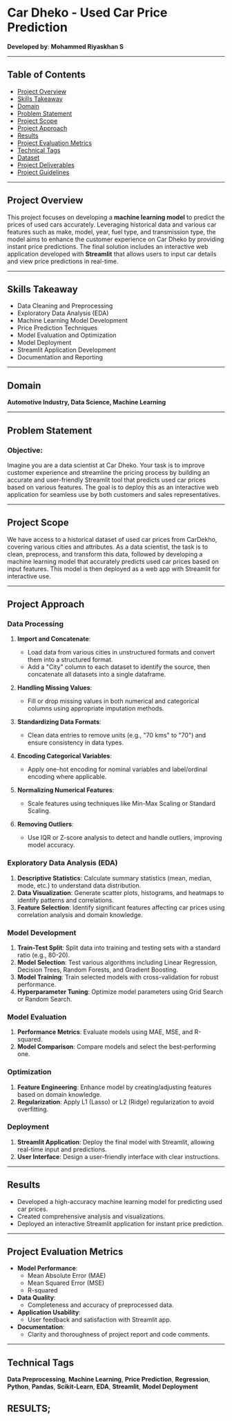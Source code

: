 # Car Dheko - Used Car Price Prediction

**Developed by**: **Mohammed Riyaskhan S**

---

## Table of Contents
- [Project Overview](#project-overview)
- [Skills Takeaway](#skills-takeaway)
- [Domain](#domain)
- [Problem Statement](#problem-statement)
- [Project Scope](#project-scope)
- [Project Approach](#project-approach)
- [Results](#results)
- [Project Evaluation Metrics](#project-evaluation-metrics)
- [Technical Tags](#technical-tags)
- [Dataset](#dataset)
- [Project Deliverables](#project-deliverables)
- [Project Guidelines](#project-guidelines)

---

## Project Overview

This project focuses on developing a **machine learning model** to predict the prices of used cars accurately. Leveraging historical data and various car features such as make, model, year, fuel type, and transmission type, the model aims to enhance the customer experience on Car Dheko by providing instant price predictions. The final solution includes an interactive web application developed with **Streamlit** that allows users to input car details and view price predictions in real-time.

---

## Skills Takeaway

- Data Cleaning and Preprocessing
- Exploratory Data Analysis (EDA)
- Machine Learning Model Development
- Price Prediction Techniques
- Model Evaluation and Optimization
- Model Deployment
- Streamlit Application Development
- Documentation and Reporting

---

## Domain
**Automotive Industry, Data Science, Machine Learning**

---

## Problem Statement

### Objective:
Imagine you are a data scientist at Car Dheko. Your task is to improve customer experience and streamline the pricing process by building an accurate and user-friendly Streamlit tool that predicts used car prices based on various features. The goal is to deploy this as an interactive web application for seamless use by both customers and sales representatives.

---

## Project Scope

We have access to a historical dataset of used car prices from CarDekho, covering various cities and attributes. As a data scientist, the task is to clean, preprocess, and transform this data, followed by developing a machine learning model that accurately predicts used car prices based on input features. This model is then deployed as a web app with Streamlit for interactive use.

---

## Project Approach

### Data Processing
1. **Import and Concatenate**:
   - Load data from various cities in unstructured formats and convert them into a structured format.
   - Add a "City" column to each dataset to identify the source, then concatenate all datasets into a single dataframe.

2. **Handling Missing Values**:
   - Fill or drop missing values in both numerical and categorical columns using appropriate imputation methods.

3. **Standardizing Data Formats**:
   - Clean data entries to remove units (e.g., "70 kms" to "70") and ensure consistency in data types.

4. **Encoding Categorical Variables**:
   - Apply one-hot encoding for nominal variables and label/ordinal encoding where applicable.

5. **Normalizing Numerical Features**:
   - Scale features using techniques like Min-Max Scaling or Standard Scaling.

6. **Removing Outliers**:
   - Use IQR or Z-score analysis to detect and handle outliers, improving model accuracy.

### Exploratory Data Analysis (EDA)
1. **Descriptive Statistics**: Calculate summary statistics (mean, median, mode, etc.) to understand data distribution.
2. **Data Visualization**: Generate scatter plots, histograms, and heatmaps to identify patterns and correlations.
3. **Feature Selection**: Identify significant features affecting car prices using correlation analysis and domain knowledge.

### Model Development
1. **Train-Test Split**: Split data into training and testing sets with a standard ratio (e.g., 80-20).
2. **Model Selection**: Test various algorithms including Linear Regression, Decision Trees, Random Forests, and Gradient Boosting.
3. **Model Training**: Train selected models with cross-validation for robust performance.
4. **Hyperparameter Tuning**: Optimize model parameters using Grid Search or Random Search.

### Model Evaluation
1. **Performance Metrics**: Evaluate models using MAE, MSE, and R-squared.
2. **Model Comparison**: Compare models and select the best-performing one.

### Optimization
1. **Feature Engineering**: Enhance model by creating/adjusting features based on domain knowledge.
2. **Regularization**: Apply L1 (Lasso) or L2 (Ridge) regularization to avoid overfitting.

### Deployment
1. **Streamlit Application**: Deploy the final model with Streamlit, allowing real-time input and predictions.
2. **User Interface**: Design a user-friendly interface with clear instructions.

---

## Results

- Developed a high-accuracy machine learning model for predicting used car prices.
- Created comprehensive analysis and visualizations.
- Deployed an interactive Streamlit application for instant price prediction.

---

## Project Evaluation Metrics

- **Model Performance**:
  - Mean Absolute Error (MAE)
  - Mean Squared Error (MSE)
  - R-squared
- **Data Quality**:
  - Completeness and accuracy of preprocessed data.
- **Application Usability**:
  - User feedback and satisfaction with Streamlit app.
- **Documentation**:
  - Clarity and thoroughness of project report and code comments.

---

## Technical Tags

**Data Preprocessing**, **Machine Learning**, **Price Prediction**, **Regression**, **Python**, **Pandas**, **Scikit-Learn**, **EDA**, **Streamlit**, **Model Deployment**

## RESULTS;



